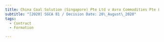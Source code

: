 ```yaml
---
title: China Coal Solution (Singapore) Pte Ltd v Avra Commodities Pte Ltd
subtitle: "[2020] SGCA 81 / Decision Date: 20\_August\_2020"
tags:
  - Contract
  - Formation

---
```

